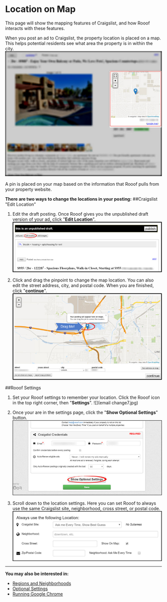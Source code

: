 # Location on Map
This page will show the mapping features of Craigslist, and how Rooof interacts with these features.

When you post an ad to Craigslist, the property location is placed on a map. This helps potential residents see what area the property is in within the city.<br>
![](maps1.jpg)<br>

A pin is placed on your map based on the information that Rooof pulls from your property website.

**There are two ways to change the locations in your posting:**
##Craigslist "Edit Location"
1. Edit the draft posting. Once Rooof gives you the unpublished draft version of your ad, click "**Edit Location**".
![](maps2.jpg)<br>

2. Click and drag the pinpoint to change the map location. You can also edit the street address, city, and postal code. When you are finished, click "**continue**".
![](maps3.jpg)

##Rooof Settings
1. Set your Rooof settings to remember your location. Click the Rooof icon in the top right corner, then "**Settings**".
![](email change7.jpg)

2. Once your are in the settings page, click the "**Show Optional Settings**" button.
![](photos2.jpg)

3. Scroll down to the location settings. Here you can set Rooof to always use the same Craigslist site, neighborhood, cross street, or postal code.
![](settings4.jpg)

---
**You may also be interested in:**
- [Regions and Neighborhoods](http://docs.rooof.com/regionsand_neighborhoods_md.html)
- [Optional Settings](http://docs.rooof.com/rooof_optional_settings.html)
- [Running Google Chrome](http://docs.rooof.com/runningchrome_md.html)